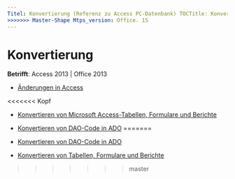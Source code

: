 ```yaml
---
Titel: Konvertierung (Referenz zu Access PC-Datenbank) TOCTitle: Konvertierung Ms:assetid: 660816f6-6d17-43c3-b86d-c9f915674a87 Ms:mtpsurl: https://msdn.microsoft.com/library/Dn142285(v=office.15) Ms:contentKeyID: 52072763 <<<<<<< HEAD ms.date: 09/18/2015 === ms.date: 10 / 16/2018
>>>>>>> Master-Shape Mtps_version: Office. 15
---
```


# <a name="conversion"></a>Konvertierung

**Betrifft**: Access 2013 | Office 2013

- [Änderungen in Access](changes-in-access.md)

<<<<<<< Kopf
- [Konvertieren von Microsoft Access-Tabellen, Formulare und Berichte](convert-microsoft-access-tables-forms-and-reports.md)

- [Konvertieren von DAO-Code in ADO](converting-dao-code-to-ado.md)
=======
- [Konvertieren von DAO-Code in ADO](converting-dao-code-to-ado.md)

- [Konvertieren von Tabellen, Formulare und Berichte](convert-microsoft-access-tables-forms-and-reports.md)


>>>>>>> master

